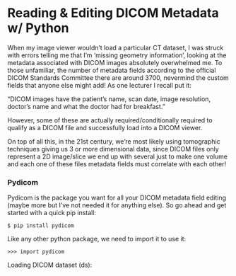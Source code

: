 # Reading & Editing DICOM Metadata w/ Python

When my image viewer wouldn’t load a particular CT dataset, I was struck with errors telling me 
that I’m ‘missing geometry information’, looking at the metadata associated with DICOM images 
absolutely overwhelmed me. To those unfamiliar, the number of metadata fields according to the 
official DICOM Standards Committee there are around 3700, nevermind the custom fields that anyone 
else might add! As one lecturer I recall put it:

“DICOM images have the patient’s name, scan date, image resolution, doctor’s name and what the doctor had for breakfast.”

However, some of these are actually required/conditionally required to qualify as a DICOM file and successfully load into a DICOM viewer.

On top of all this, in the 21st century, we’re most likely using tomographic techniques giving us 3 or more dimensional data, since DICOM files only represent a 2D image/slice we end up with several just to make one volume and each one of these files metadata fields must correlate with each other!

### Pydicom

Pydicom is the package you want for all your DICOM metadata field editing (maybe more but I’ve not needed it for anything else). So go ahead and get started with a quick pip install:

```
$ pip install pydicom
```

Like any other python package, we need to import it to use it:

```
>>> import pydicom
```

Loading DICOM dataset (ds):

